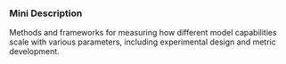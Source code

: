 ### Mini Description

Methods and frameworks for measuring how different model capabilities scale with various parameters, including experimental design and metric development.
